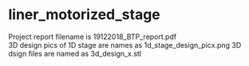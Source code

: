 # liner_motorized_stage
Project report filename is  19122018_BTP_report.pdf  
3D design pics of 1D stage are names as 1d_stage_design_picx.png
3D dsign files are named as 3d_design_x.stl
